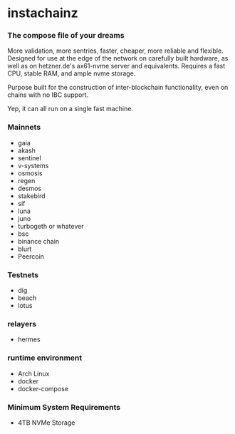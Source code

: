 # instachainz

### The compose file of your dreams
More validation, more sentries, faster, cheaper, more reliable and flexible.  Designed for use at the edge of the network on carefully built hardware, as well as on hetzner.de's ax61-nvme server and equivalents.  Requires a fast CPU, stable RAM, and ample nvme storage.  

Purpose built for the construction of inter-blockchain functionality, even on chains with no IBC support. 

Yep, it can all run on a single fast machine.


### Mainnets

* gaia
* akash
* sentinel
* v-systems
* osmosis
* regen
* desmos
* stakebird
* sif
* luna
* juno
* turbogeth or whatever
* bsc
* binance chain
* blurt
* Peercoin


### Testnets

* dig
* beach
* lotus


### relayers
* hermes


### runtime environment
* Arch Linux
* docker
* docker-compose

### Minimum System Requirements
* 4TB NVMe Storage
